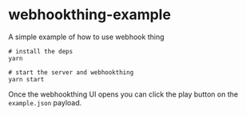 # webhookthing-example

A simple example of how to use webhook thing

```
# install the deps
yarn

# start the server and webhookthing
yarn start
```

Once the webhookthing UI opens you can click the play button on the `example.json` payload.